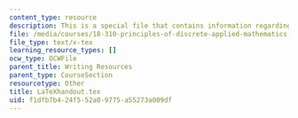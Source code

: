 ```yaml
---
content_type: resource
description: This is a special file that contains information regarding latex handout.
file: /media/courses/18-310-principles-of-discrete-applied-mathematics-fall-2013/f1dfb7b424f552a09775a55273a009df_LaTeXhandout.tex
file_type: text/x-tex
learning_resource_types: []
ocw_type: OCWFile
parent_title: Writing Resources
parent_type: CourseSection
resourcetype: Other
title: LaTeXhandout.tex
uid: f1dfb7b4-24f5-52a0-9775-a55273a009df
---
```

